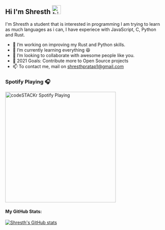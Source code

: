 ## Hi I'm Shresth <img src="https://user-images.githubusercontent.com/1303154/88677602-1635ba80-d120-11ea-84d8-d263ba5fc3c0.gif" width="28px" alt="hi">

I'm Shresth a student that is interested in programming I am trying to learn as much languages as i can, I have experiece with JavaScript, C, Python and Rust.

- 👀 I’m working on improving my Rust and Python skills.
- 🌱 I’m currently learning everything 😆
- 💞️ I’m looking to collaborate with awesome people like you.
- 🥅 2021 Goals: Contribute more to Open Source projects
- 📫 To contact me, mail on shresthpratap1@gmail.com

### Spotify Playing 🎧

[<img src="https://now-playing-codestackr.vercel.app/api/spotify-playing" alt="codeSTACKr Spotify Playing" width="350" />](https://open.spotify.com/user/31jnhksoaycaazaeg34vqvyddnli)

#### My GitHub Stats:
[![Shresth's GitHub stats](https://github-readme-stats.vercel.app/api/?username=Shresth001&show_icons=true&theme=radical)](https://github.com/Shresth001github-readme-stats)

[webdevplaylist]: https://www.youtube.com/channel/UC_RGw78gN9hdMu2C7jI-WMA/playlists
